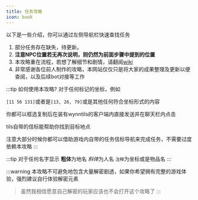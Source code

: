 ```yaml
---
title: 任务攻略
icon: book
---
```



以下是一些介绍，你可以通过左侧导航栏快速查找任务
1. 部分任务存在缺失，待更新。
2. **注意NPC位置若无再次说明，则仍然为前面步骤中提到的位置**
3. 本攻略重在流程，若想了解细节和剧情，请翻阅[wiki](https://wynncraft.fandom.com/wiki/Quests)
4. 非常感谢各位前人制作的攻略，本网站仅仅只是将大家的成果整理及更新以便查阅，以及后续bot对接等工作
   



:::tip 如何使用本攻略?
对于任何标记的坐标，例如

`[11 56 131]`或者是`[13, 26, 79]`或是其他任何符合坐标形式的内容

你都可以框选复制后在装有wynntils的客户端内直接发送并在聊天栏内点击

tils自带的信标能帮助你找到目标地点

注意大部分时候你都可以借助游戏内自带的任务信标导航来完成任务，不需要过度依赖本攻略
:::

:::tip
对于任何名字显示
**粗体**为地名
*斜体*为人名
`注释`为坐标或是物品名
:::


:::warning
本攻略不可避免地包含大量解密剧透，如果你希望拥有完整的游戏体验，强烈建议自行体验解密元素
>虽然我相信愿意自己解密的玩家应该也不会打开这个攻略了
:::

